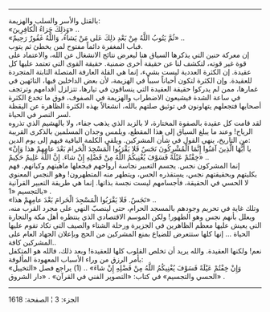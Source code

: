 ------------------------------------------------------------------------

بالقتل والأسر والسلب والهزيمة:  
«وَذلِكَ جَزاءُ الْكافِرِينَ» ..  
«ثُمَّ يَتُوبُ اللَّهُ مِنْ بَعْدِ ذلِكَ عَلى مَنْ يَشاءُ، وَاللَّهُ غَفُورٌ رَحِيمٌ» ..  
فباب المغفرة دائماً مفتوح لمن يخطئ ثم يتوب.  
إن معركة حنين التي يذكرها السياق هنا ليعرض نتائج الانشغال عن الله،
والاعتماد على قوة غير قوته، لتكشف لنا عن حقيقة أخرى ضمنية. حقيقة القوى
التي تعتمد عليها كل عقيدة. إن الكثرة العددية ليست بشيء، إنما هي القلة
العارفة المتصلة الثابتة المتجردة للعقيدة. وإن الكثرة لتكون أحياناً سبباً
في الهزيمة، لأن بعض الداخلين فيها، التائهين في غمارها، ممن لم يدركوا
حقيقة العقيدة التي ينساقون في تيارها، تتزلزل أقدامهم وترتجف في ساعة
الشدة فيشيعون الاضطراب والهزيمة في الصفوف، فوق ما تخدع الكثرة أصحابها
فتجعلهم يتهاونون في توثيق صلتهم بالله، انشغالاً بهذه الكثرة الظاهرة عن
اليقظة لسر النصر في الحياة.  
لقد قامت كل عقيدة بالصفوة المختارة، لا بالزبد الذي يذهب جفاء، ولا
بالهشيم الذي تذروه الرياح! وعند ما يبلغ السياق إلى هذا المقطع، ويلمس
وجدان المسلمين بالذكرى القريبة من التاريخ، ينهي القول في شأن المشركين.
ويلقي الكلمة الباقية فيهم إلى يوم الدين:  
«يا أَيُّهَا الَّذِينَ آمَنُوا إِنَّمَا الْمُشْرِكُونَ نَجَسٌ فَلا يَقْرَبُوا الْمَسْجِدَ الْحَرامَ بَعْدَ
عامِهِمْ هذا وَإِنْ خِفْتُمْ عَيْلَةً فَسَوْفَ يُغْنِيكُمُ اللَّهُ مِنْ فَضْلِهِ إِنْ شاءَ. إِنَّ اللَّهَ عَلِيمٌ
حَكِيمٌ» ..  
إنما المشركون نجس. يجسم التعبير نجاسة أرواحهم فيجعلها ماهيتهم وكيانهم.
فهم بكليتهم وبحقيقتهم نجس، يستقذره الحس، ويتطهر منه المتطهرون! وهو النجس
المعنوي لا الحسي في الحقيقة، فأجسامهم ليست نجسة بذاتها. إنما هي طريقة
التعبير القرآنية بالتجسيم «1» .  
«نَجَسٌ. فَلا يَقْرَبُوا الْمَسْجِدَ الْحَرامَ بَعْدَ عامِهِمْ هذا» ..  
وتلك غاية في تحريم وجودهم بالمسجد الحرام، حتى لينصبّ النهي على مجرد القرب
منه، ويعلل بأنهم نجس وهو الطهور! ولكن الموسم الاقتصادي الذي ينتظره أهل
مكة والتجارة التي يعيش عليها معظم الظاهرين في الجزيرة ورحلة الشتاء
والصيف التي تكاد تقوم عليها الحياة ... إنها كلها ستتعرض للضياع بمنع
المشركين من الحج وبإعلان الجهاد العام على المشركين كافة..  
نعم! ولكنها العقيدة. والله يريد أن تخلص القلوب كلها للعقيدة! وبعد ذلك،
فالله هو المتكفل بأمر الرزق من وراء الأسباب المعهودة المألوفة:  
«وَإِنْ خِفْتُمْ عَيْلَةً فَسَوْفَ يُغْنِيكُمُ اللَّهُ مِنْ فَضْلِهِ إِنْ شاءَ» .. (1) يراجع فصل
«التخييل الحسي والتجسيم» في كتاب: «التصوير الفني في القرآن» . «دار
الشروق» .

------------------------------------------------------------------------

الجزء: 3 ¦ الصفحة: 1618
